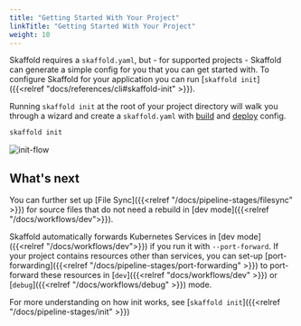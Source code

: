 ```yaml
---
title: "Getting Started With Your Project"
linkTitle: "Getting Started With Your Project"
weight: 10
---
```


Skaffold requires a `skaffold.yaml`, but - for supported projects - Skaffold can generate a simple config for you that you can get started with. To configure Skaffold for your application you can run [`skaffold init`]({{<relref "docs/references/cli#skaffold-init" >}}).

Running `skaffold init` at the root of your project directory will walk you through a wizard
and create a `skaffold.yaml` with [build](#build-config-initialization) and [deploy](#deploy-config-initialization) config.

```bash
skaffold init
```

![init-flow](/images/init-flow.png)

## What's next
You can further set up [File Sync]({{<relref "/docs/pipeline-stages/filesync" >}}) for source files 
that do not need a rebuild in [dev mode]({{<relref "/docs/workflows/dev">}}). 

Skaffold automatically forwards Kubernetes Services in [dev mode]({{<relref "/docs/workflows/dev">}}) if you run it with `--port-forward`. If your project contains resources other than services, you can set-up [port-forwarding]({{<relref "/docs/pipeline-stages/port-forwarding" >}})
to port-forward these resources in [`dev`]({{<relref "docs/workflows/dev" >}}) or [`debug`]({{<relref "/docs/workflows/debug" >}}) mode.


For more understanding on how init works, see [`skaffold init`]({{<relref "/docs/pipeline-stages/init" >}})